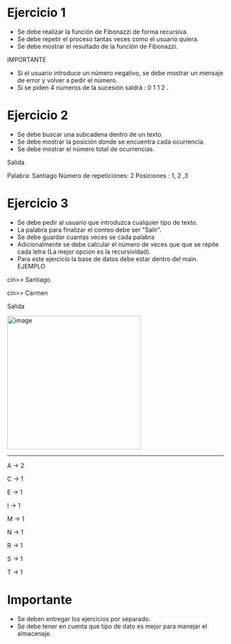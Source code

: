 # Ejercicio 1

- Se debe realizar la función de Fibonazzi de forma recursiva.
- Se debe repetir el proceso tantas veces como el usuario quiera.
- Se debe mostrar el resultado de la función de Fibonazzi.

IMPORTANTE

- Si el usuario introduce un número negativo, se debe mostrar un mensaje de error y volver a pedir el número.
- Si se piden 4 números de la sucesión saldrá : 0 1 1 2 .

# Ejercicio 2

- Se debe buscar una subcadena dentro de un texto.
- Se debe mostrar la posición donde se encuentra cada ocurrencia.
- Se debe mostrar el número total de ocurrencias.

Salida

Palabra: Santiago
Número de repeticiones: 2
Posiciones : 1, 2 ,3

# Ejercicio 3

- Se debe pedir al usuario que introduzca cualquier tipo de texto.
- La palabra para finalizar el conteo debe ser "Salir".
- Se debe guardar cuantas veces se cada palabra
- Adicionalmente se debe calcular el número de veces que que se repite cada letra (La mejor opcion es la recursividad).
- Para este ejercicio la base de datos debe estar dentro del main.
  EJEMPLO

cin>> Santiago

cin>> Carmen

Salida

<img width="311" alt="image" src="https://github.com/carmenschez5/Apuntes/assets/54994511/4872fef8-22b2-46ac-97fd-f879e3381d58">

---

A -> 2

C -> 1

E -> 1

I -> 1

M -> 1

N -> 1

R -> 1

S -> 1

T -> 1

# Importante

- Se deben entregar los ejercicios por separado.
- Se debe tener en cuenta que tipo de dato es mejor para manejar el almacenaje.
